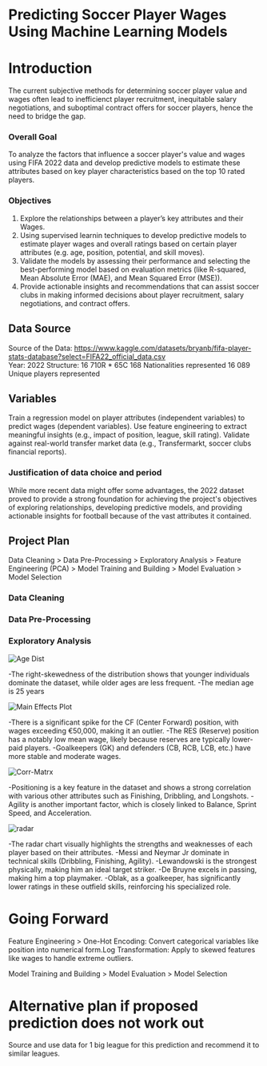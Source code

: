 # Predicting Soccer Player Wages Using Machine Learning Models

# Introduction
The current subjective methods for determining soccer player value and wages often lead to inefficienct player recruitment, inequitable salary negotiations, and suboptimal contract offers for soccer players, hence the need to bridge the gap.

### Overall Goal
To analyze the factors that influence a soccer player's value and wages using FIFA 2022 data and develop predictive models to estimate these attributes based on key player characteristics based on the top 10 rated players.

### Objectives
1.	Explore the relationships between a player’s key attributes and their Wages.
2.	Using supervised learnin techniques to develop predictive models to estimate player wages and overall ratings based on certain player attributes (e.g. age, position, potential, and skill moves). 
3.	Validate the models by assessing their performance and selecting the best-performing model based on evaluation metrics (like R-squared, Mean Absolute Error (MAE), and Mean Squared Error (MSE)).
4.	Provide actionable insights and recommendations that can assist soccer clubs in making informed decisions about player recruitment, salary negotiations, and contract offers.

## Data Source
Source of the Data: https://www.kaggle.com/datasets/bryanb/fifa-player-stats-database?select=FIFA22_official_data.csv   
Year: 2022
Structure: 16 710R * 65C
168 Nationalities represented
16 089 Unique players represented

## Variables
Train a regression model on player attributes (independent variables) to predict wages (dependent variables).
Use feature engineering to extract meaningful insights (e.g., impact of position, league, skill rating).
Validate against real-world transfer market data (e.g., Transfermarkt, soccer clubs financial reports).


### Justification of data choice and period
While more recent data might offer some advantages, the 2022 dataset proved to provide a strong foundation for achieving the project's objectives of exploring relationships, developing predictive models, and providing actionable insights for football because of the vast attributes it contained.


## Project Plan
Data Cleaning > Data Pre-Processing > Exploratory Analysis > Feature Engineering (PCA) > Model Training and Building > Model Evaluation > Model Selection

### Data Cleaning

### Data Pre-Processing

### Exploratory Analysis
![Age Dist](https://github.com/user-attachments/assets/cdd8faea-c15a-4cd5-becf-30dc86db67e2)

-The right-skewedness of the distribution shows that younger individuals dominate the dataset, while older ages are less frequent.
-The median age is 25 years



![Main Effects Plot](https://github.com/user-attachments/assets/5a301ba2-7ae7-46b1-aee4-215b82a9a473)

-There is a significant spike for the CF (Center Forward) position, with wages exceeding €50,000, making it an outlier.
-The RES (Reserve) position has a notably low mean wage, likely because reserves are typically lower-paid players.
-Goalkeepers (GK) and defenders (CB, RCB, LCB, etc.) have more stable and moderate wages.



![Corr-Matrx](https://github.com/user-attachments/assets/0b65f0a3-159a-41b4-8554-8c284fa4b296)

-Positioning is a key feature in the dataset and shows a strong correlation with various other attributes such as Finishing, Dribbling, and Longshots.
-Agility is another important factor, which is closely linked to Balance, Sprint Speed, and Acceleration. 




![radar](https://github.com/user-attachments/assets/87ebb238-3f89-4247-9ee4-64162f2416ff)

-The radar chart visually highlights the strengths and weaknesses of each player based on their attributes.
-Messi and Neymar Jr dominate in technical skills (Dribbling, Finishing, Agility).
-Lewandowski is the strongest physically, making him an ideal target striker.
-De Bruyne excels in passing, making him a top playmaker.
-Oblak, as a goalkeeper, has significantly lower ratings in these outfield skills, reinforcing his specialized role.


# Going Forward
Feature Engineering > One-Hot Encoding: Convert categorical variables like position into numerical form.Log Transformation: Apply to skewed features like wages to handle extreme outliers.

Model Training and Building > Model Evaluation > Model Selection



# Alternative plan if proposed prediction does not work out
Source and use data for 1 big league for this prediction and recommend it to similar leagues.















